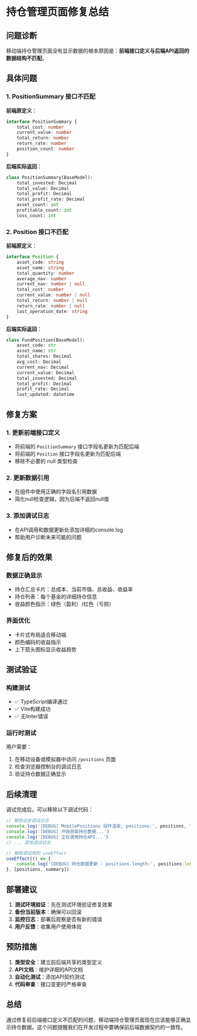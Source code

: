 # 持仓管理页面修复总结

## 问题诊断
移动端持仓管理页面没有显示数据的根本原因是：**前端接口定义与后端API返回的数据结构不匹配**。

## 具体问题

### 1. PositionSummary 接口不匹配

**前端原定义**：
```typescript
interface PositionSummary {
    total_cost: number
    current_value: number
    total_return: number
    return_rate: number
    position_count: number
}
```

**后端实际返回**：
```python
class PositionSummary(BaseModel):
    total_invested: Decimal
    total_value: Decimal
    total_profit: Decimal
    total_profit_rate: Decimal
    asset_count: int
    profitable_count: int
    loss_count: int
```

### 2. Position 接口不匹配

**前端原定义**：
```typescript
interface Position {
    asset_code: string
    asset_name: string
    total_quantity: number
    average_nav: number
    current_nav: number | null
    total_cost: number
    current_value: number | null
    total_return: number | null
    return_rate: number | null
    last_operation_date: string
}
```

**后端实际返回**：
```python
class FundPosition(BaseModel):
    asset_code: str
    asset_name: str
    total_shares: Decimal
    avg_cost: Decimal
    current_nav: Decimal
    current_value: Decimal
    total_invested: Decimal
    total_profit: Decimal
    profit_rate: Decimal
    last_updated: datetime
```

## 修复方案

### 1. 更新前端接口定义
- 将前端的 `PositionSummary` 接口字段名更新为匹配后端
- 将前端的 `Position` 接口字段名更新为匹配后端
- 移除不必要的 null 类型检查

### 2. 更新数据引用
- 在组件中使用正确的字段名引用数据
- 简化null检查逻辑，因为后端不返回null值

### 3. 添加调试日志
- 在API调用和数据更新处添加详细的console.log
- 帮助用户诊断未来可能的问题

## 修复后的效果

### 数据正确显示
- 持仓汇总卡片：总成本、当前市值、总收益、收益率
- 持仓列表：每个基金的详细持仓信息
- 收益颜色指示：绿色（盈利）/红色（亏损）

### 界面优化
- 卡片式布局适合移动端
- 颜色编码的收益指示
- 上下箭头图标显示收益趋势

## 测试验证

### 构建测试
- ✅ TypeScript编译通过
- ✅ Vite构建成功
- ✅ 无linter错误

### 运行时测试
用户需要：
1. 在移动设备或模拟器中访问 `/positions` 页面
2. 检查浏览器控制台的调试日志
3. 验证持仓数据正确显示

## 后续清理

调试完成后，可以移除以下调试代码：
```typescript
// 移除这些调试日志
console.log('[DEBUG] MobilePositions 组件渲染, positions:', positions, 'summary:', summary, 'loading:', loading)
console.log('[DEBUG] 开始获取持仓数据...')
console.log('[DEBUG] 正在调用持仓API...')
// ... 其他调试日志

// 移除调试用的 useEffect
useEffect(() => {
    console.log('[DEBUG] 持仓数据更新 - positions.length:', positions.length, 'summary:', summary)
}, [positions, summary])
```

## 部署建议

1. **测试环境验证**：先在测试环境验证修复效果
2. **备份当前版本**：确保可以回滚
3. **监控日志**：部署后观察是否有新的错误
4. **用户反馈**：收集用户使用体验

## 预防措施

1. **类型安全**：建立前后端共享的类型定义
2. **API文档**：维护详细的API文档
3. **自动化测试**：添加API契约测试
4. **代码审查**：接口变更时严格审查

## 总结

通过修复前后端接口定义不匹配的问题，移动端持仓管理页面现在应该能够正确显示持仓数据。这个问题提醒我们在开发过程中要确保前后端数据契约的一致性。